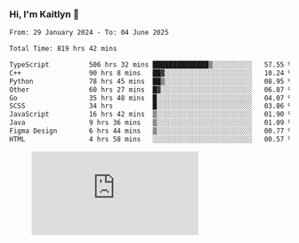 ### Hi, I'm Kaitlyn 👋
<!--START_SECTION:waka-->

```txt
From: 29 January 2024 - To: 04 June 2025

Total Time: 819 hrs 42 mins

TypeScript          506 hrs 32 mins ██████████████▒░░░░░░░░░░   57.55 %
C++                 90 hrs 8 mins   ██▓░░░░░░░░░░░░░░░░░░░░░░   10.24 %
Python              78 hrs 45 mins  ██▒░░░░░░░░░░░░░░░░░░░░░░   08.95 %
Other               60 hrs 27 mins  █▓░░░░░░░░░░░░░░░░░░░░░░░   06.87 %
Go                  35 hrs 48 mins  █░░░░░░░░░░░░░░░░░░░░░░░░   04.07 %
SCSS                34 hrs          █░░░░░░░░░░░░░░░░░░░░░░░░   03.86 %
JavaScript          16 hrs 42 mins  ▒░░░░░░░░░░░░░░░░░░░░░░░░   01.90 %
Java                9 hrs 36 mins   ▒░░░░░░░░░░░░░░░░░░░░░░░░   01.09 %
Figma Design        6 hrs 44 mins   ▒░░░░░░░░░░░░░░░░░░░░░░░░   00.77 %
HTML                4 hrs 58 mins   ░░░░░░░░░░░░░░░░░░░░░░░░░   00.57 %
```

<!--END_SECTION:waka-->

<figure><embed src="https://wakatime.com/share/@018d58bc-3d22-46c9-b2d7-4ed36fb8172d/243b5d9b-77cd-4133-89ff-dcc8f225fa18.svg"></embed></figure>
